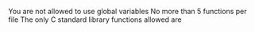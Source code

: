 You are not allowed to use global variables
No more than 5 functions per file
The only C standard library functions allowed are
